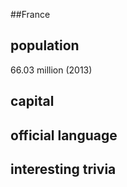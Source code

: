 ##France
## population
66.03 million (2013)

## capital

 
## official language


## interesting trivia



